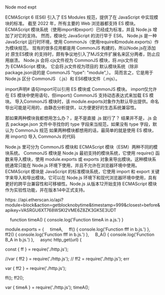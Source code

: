 Node mod expt


ECMAScript 6 (ES6) 引入了 ES Modules 规范，提供了在 JavaScript 中实现模块的标准。
截至 2022 年，所有主要的 Web 浏览器都支持 ES 模块。
ECMAScript 模块系统（使用import和export）已经成为标准，并且 Node.js 增加了对它的支持。
然而，模块化 JavaScript 的流行早于 ES6。
Node.js 是一种 JavaScript 运行时环境，使用 CommonJs（使用require和module.exports）作为模块规范。
现有的很多应用都是用 CommonJS 构建的，所以Node.js在添加对 原生ES模块 的支持时，颇有争议地引入了MJS文件扩展名来区分两者，防止应用崩溃。
Node.js 会将.cjs文件视为 CommonJS 模块，将.mjs文件视为 ECMAScript 模块。
它会将.js文件视为项目的 默认模块系统（除非package.json说的是 CommonJS "type": "module",）。
简而言之，它是用于 Node.js 区分 CommonJS （.js）和 ES6模块文件（.mjs）。

import声明#
语句import可以引用 ES 模块或 CommonJS 模块。 import仅允许在 ES 模块中使用语句，但import() CommonJS 支持动态表达式来加载 ES 模块。
导入CommonJS 模块时，该 module.exports对象作为默认导出提供。命名导出可能是可用的，由静态分析提供，以方便更好的生态系统兼容性。



那如果两种模块我都想用怎么办？，是不是直接 .js 就行了？
结果并不是，.js 会去 package.json 文件中寻找你的 type 字段来当规范，如果没有 type 字段，默认为 CommonJs 规范
如果两种模块都想用的话，最简单的就是使用 ES 模块，用 import() 导入 CommonJs 的代码

 
Node.js 里可分为 CommonJS 模块和 ECMAScript 模块（ESM）两种不同的模块系统。
CommonJS 模块是 Node.js 最初支持的模块系统，它使用 require() 函数来导入模块，使用 module.exports 或 exports 对象来导出模块。这种模块系统通常只能在 Node.js 环境下使用，并且不允许在浏览器环境中使用。
ECMAScript 模块是 JavaScript 的标准模块系统，它使用 import 和 export 关键字来导入和导出模块。它可以在 Node.js 环境下和现代浏览器环境中使用，具有更好的跨平台兼容性和可移植性。Node.js 从版本12开始支持 ECMAScript 模块作为实验性功能，并在版本14中正式支持。

 


https: //api.etherscan.io/api?module=block&action=getblocknobytime&timestamp=999&closest=before&apikey=VASRGU6XT768WSKI2VME6Z8ZK3GK5E3UDT

    function timeA() { console.log('Function timeA in a.js.') }

module.exports = {
    timeA,
    ff() { console.log('Function fff in b.js.') },
    ff2() { console.log('Function fff in b.js.') },
    B_A() { console.log('Function B_A in b.js.') },
    async http_get(url) {







const { ff } = require('./http.js');

//var { ff2 } = require('./http.js');
// ff2 = require('./http.js'); err

var { ff2 } = require('./http.js');

ff();
ff2();

var { timeA } = require('./http.js');
timeA();

